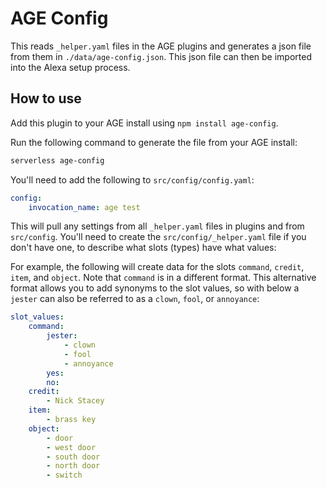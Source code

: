 # AGE Config

This reads `_helper.yaml` files in the AGE plugins and generates a json file from them in `./data/age-config.json`. This json file can then be imported into the Alexa setup process.

## How to use

Add this plugin to your AGE install using `npm install age-config`.

Run the following command to generate the file from your AGE install: 

```bash
serverless age-config
```

You'll need to add the following to `src/config/config.yaml`:

```yaml
config:
    invocation_name: age test
``` 

This will pull any settings from all `_helper.yaml` files in plugins and from `src/config`. You'll need to create the `src/config/_helper.yaml` file if you don't have one, to describe what slots (types) have what values:

For example, the following will create data for the slots `command`, `credit`, `item`, and `object`. Note that `command` is in a different format. This alternative format allows you to add synonyms to the slot values, so with below a `jester` can also be referred to as a `clown`, `fool`, or `annoyance`:

```yaml
slot_values:
    command:
        jester:
            - clown
            - fool
            - annoyance
        yes:
        no:
    credit:
        - Nick Stacey
    item:
        - brass key
    object:
        - door
        - west door
        - south door
        - north door
        - switch
```

